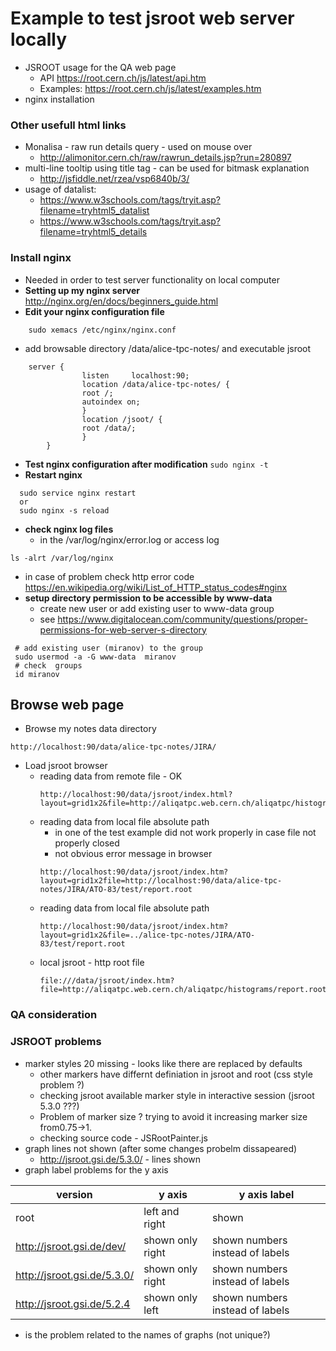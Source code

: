 # Example to test jsroot web server locally


* JSROOT usage for the QA web page 
  * API https://root.cern.ch/js/latest/api.htm
  * Examples: https://root.cern.ch/js/latest/examples.htm
* nginx installation  
  
### Other usefull html links    
*  Monalisa - raw run details query - used on mouse over
   * http://alimonitor.cern.ch/raw/rawrun_details.jsp?run=280897
* multi-line tooltip using title tag  - can be used for bitmask explanation
  * http://jsfiddle.net/rzea/vsp6840b/3/
* usage of datalist:
  *  https://www.w3schools.com/tags/tryit.asp?filename=tryhtml5_datalist
  *  https://www.w3schools.com/tags/tryit.asp?filename=tryhtml5_details

  
  
### Install nginx
* Needed in order to test server functionality on local computer
* **Setting up my nginx server**
    http://nginx.org/en/docs/beginners_guide.html
* **Edit your nginx configuration file**
```
    sudo xemacs /etc/nginx/nginx.conf
``` 
  * add browsable directory /data/alice-tpc-notes/ and executable jsroot
````
    server {
                listen     localhost:90;
                location /data/alice-tpc-notes/ {
                root /;
                autoindex on;
                }
                location /jsoot/ {
                root /data/;
                }
        }
````

* **Test nginx configuration after modification**
``
    sudo nginx -t
``
* **Restart nginx**
````
  sudo service nginx restart
  or
  sudo nginx -s reload
````
* **check nginx  log files**
  * in the /var/log/nginx/error.log or access log
````
ls -alrt /var/log/nginx
````
  * in case of problem check http error code 
    https://en.wikipedia.org/wiki/List_of_HTTP_status_codes#nginx
* **setup directory permission to be accessible by www-data**
  * create new user or add existing user to www-data group
  * see https://www.digitalocean.com/community/questions/proper-permissions-for-web-server-s-directory
```
 # add existing user (miranov) to the group
 sudo usermod -a -G www-data  miranov
 # check  groups
 id miranov
```

## Browse web page

* Browse my notes data directory
````
http://localhost:90/data/alice-tpc-notes/JIRA/
````
* Load jsroot browser
  * reading data from remote file - OK
    ````
    http://localhost:90/data/jsroot/index.html?layout=grid1x2&file=http://aliqatpc.web.cern.ch/aliqatpc/histograms/report.root
    ````
  * reading data from local file absolute path
    * in one of the test example did not work properly in case file not properly closed
    * not obvious error message in browser
    ````
    http://localhost:90/data/jsroot/index.htm?layout=grid1x2file=http://localhost:90/data/alice-tpc-notes/JIRA/ATO-83/test/report.root
    ````
  * reading data from local file absolute path
    ````
    http://localhost:90/data/jsroot/index.htm?layout=grid1x2&file=../alice-tpc-notes/JIRA/ATO-83/test/report.root
    ````
  * local jsroot - http root file
    ````
    file:///data/jsroot/index.htm?file=http://aliqatpc.web.cern.ch/aliqatpc/histograms/report.root
    ````
    
### QA consideration
 
### JSROOT problems
* marker styles 20 missing - looks like there are replaced by defaults
  * other markers have differnt definiation in jsroot and root (css style problem ?)
  * checking jsroot available marker style in interactive session (jsroot 5.3.0 ???)
  * Problem of marker size ? trying to avoid it increasing marker size from0.75->1.
  * checking source code   - JSRootPainter.js
* graph lines not shown (after some changes probelm dissapeared) 
  * http://jsroot.gsi.de/5.3.0/ - lines shown 
* graph label problems for the y axis  

version                     | y axis                 | y axis label
----------------------------|------------------------|----------------
| root                      | left and right         | shown 
|http://jsroot.gsi.de/dev/  | shown only right       | shown numbers instead of labels
|http://jsroot.gsi.de/5.3.0/| shown only right       | shown numbers instead of labels
|http://jsroot.gsi.de/5.2.4 | shown only left        | shown numbers instead of labels
 
* is the problem related to the names of graphs (not unique?) 
 